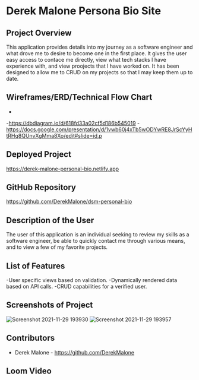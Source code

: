 # Derek Malone Persona Bio Site

## Project Overview
This application provides details into my journey as a software engineer and what drove me to desire to become one in the first place. It gives the user easy access to contace me directly, view what tech stacks I have experience with, and view proojects that I have worked on. It has been designed to allow me to CRUD on my projects so that I may keep them up to date. 

## Wireframes/ERD/Technical Flow Chart
-
-https://dbdiagram.io/d/618fd33a02cf5d186b545019
-https://docs.google.com/presentation/d/1vwb60j4xTb5wODYwRE8JrScYyHtRHq8QUnvXgMma8Xo/edit#slide=id.p

## Deployed Project
https://derek-malone-personal-bio.netlify.app

## GitHub Repository
https://github.com/DerekMalone/dsm-personal-bio

## Description of the User
The user of this application is an individual seeking to review my skills as a software engineer, be able to quickly contact me through various means, and to view a few of my favorite projects. 

## List of Features
-User specific views based on validation.
-Dynamically rendered data based on API calls.
-CRUD capabilities for a verified user.

## Screenshots of Project
![Screenshot 2021-11-29 193930](https://user-images.githubusercontent.com/77118878/143970402-34af096c-f14c-4d42-bc74-875f0655bb85.png)
![Screenshot 2021-11-29 193957](https://user-images.githubusercontent.com/77118878/143970427-f8468655-91e1-4a71-814d-8f509597fd79.png)


## Contributors
- Derek Malone - https://github.com/DerekMalone

## Loom Video
